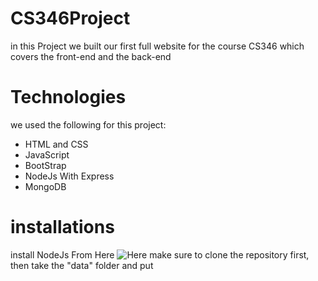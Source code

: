 # CS346Project
in this Project we built our first full website for the course CS346
which covers the front-end and the back-end 

# Technologies
  we used the following for this project:
  - HTML and CSS 
  - JavaScript
  - BootStrap
  - NodeJs With Express
  - MongoDB
  
  # installations
  install NodeJs From Here ![Here](https://nodejs.org/en/download/)
  make sure to clone the repository first,
  then take the "data" folder and put 
